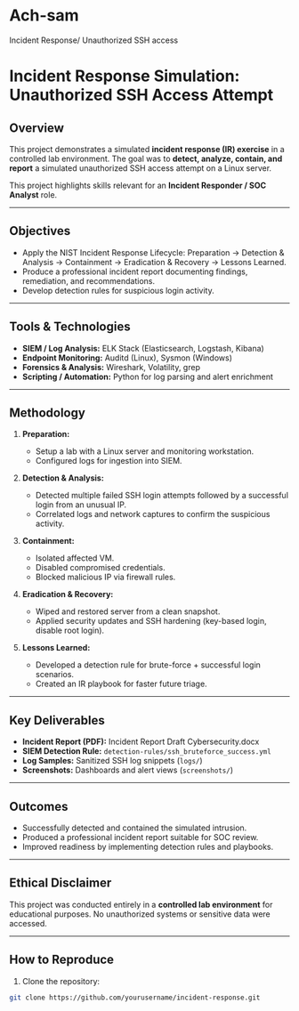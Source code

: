 # Ach-sam
Incident Response/ Unauthorized SSH access 
# Incident Response Simulation: Unauthorized SSH Access Attempt

## Overview
This project demonstrates a simulated **incident response (IR) exercise** in a controlled lab environment. The goal was to **detect, analyze, contain, and report** a simulated unauthorized SSH access attempt on a Linux server.  

This project highlights skills relevant for an **Incident Responder / SOC Analyst** role.

---

## Objectives
- Apply the NIST Incident Response Lifecycle: Preparation → Detection & Analysis → Containment → Eradication & Recovery → Lessons Learned.
- Produce a professional incident report documenting findings, remediation, and recommendations.
- Develop detection rules for suspicious login activity.

---

## Tools & Technologies
- **SIEM / Log Analysis:** ELK Stack (Elasticsearch, Logstash, Kibana)  
- **Endpoint Monitoring:** Auditd (Linux), Sysmon (Windows)  
- **Forensics & Analysis:** Wireshark, Volatility, grep  
- **Scripting / Automation:** Python for log parsing and alert enrichment  

---

## Methodology
1. **Preparation:**  
   - Setup a lab with a Linux server and monitoring workstation.  
   - Configured logs for ingestion into SIEM.  

2. **Detection & Analysis:**  
   - Detected multiple failed SSH login attempts followed by a successful login from an unusual IP.  
   - Correlated logs and network captures to confirm the suspicious activity.  

3. **Containment:**  
   - Isolated affected VM.  
   - Disabled compromised credentials.  
   - Blocked malicious IP via firewall rules.  

4. **Eradication & Recovery:**  
   - Wiped and restored server from a clean snapshot.  
   - Applied security updates and SSH hardening (key-based login, disable root login).  

5. **Lessons Learned:**  
   - Developed a detection rule for brute-force + successful login scenarios.  
   - Created an IR playbook for faster future triage.  

---

## Key Deliverables
- **Incident Report (PDF):** Incident Report Draft Cybersecurity.docx   
- **SIEM Detection Rule:** `detection-rules/ssh_bruteforce_success.yml`  
- **Log Samples:** Sanitized SSH log snippets (`logs/`)  
- **Screenshots:** Dashboards and alert views (`screenshots/`)  

---

## Outcomes
- Successfully detected and contained the simulated intrusion.  
- Produced a professional incident report suitable for SOC review.  
- Improved readiness by implementing detection rules and playbooks.  

---

## Ethical Disclaimer
This project was conducted entirely in a **controlled lab environment** for educational purposes. No unauthorized systems or sensitive data were accessed.

---

## How to Reproduce
1. Clone the repository:  
```bash
git clone https://github.com/yourusername/incident-response.git

